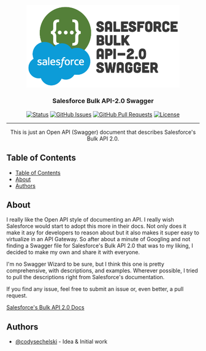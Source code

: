 <p align="center">
  <a href="" rel="noopener">
 <img width="400" src="./project-resources/project-logo.png" alt="Project logo"></a>
</p>

<h3 align="center">Salesforce Bulk API-2.0 Swagger</h3>

<div align="center">

[![Status](https://img.shields.io/badge/status-active-success.svg)]()
[![GitHub Issues](https://img.shields.io/github/issues/kylelobo/The-Documentation-Compendium.svg)](https://github.com/kylelobo/The-Documentation-Compendium/issues)
[![GitHub Pull Requests](https://img.shields.io/github/issues-pr/kylelobo/The-Documentation-Compendium.svg)](https://github.com/kylelobo/The-Documentation-Compendium/pulls)
[![License](https://img.shields.io/badge/license-MIT-blue.svg)](/LICENSE)

</div>

---

<p align="center"> This is just an Open API (Swagger) document that describes Salesforce's Bulk API 2.0.
    <br> 
</p>

## Table of Contents

- [Table of Contents](#table-of-contents)
- [About ](#about-)
- [Authors ](#authors-)

## About <a name = "about"></a>

I really like the Open API style of documenting an API. I really wish Salesforce would start to adopt this more in their docs. Not only does it make it asy for developers to reason about but it also makes it super easy to virtualize in an API Gateway. So after about a minute of Googling and not finding a Swagger file for Salesforce's Bulk API 2.0 that was to my liking, I decided to make my own and share it with everyone.

I'm no Swagger Wizard to be sure, but I think this one is pretty comprehensive, with descriptions, and examples. Wherever possible, I tried to pull the descriptions right from Salesforce's documentation.

If you find any issue, feel free to submit an issue or, even better, a pull request.

[Salesforce's Bulk API 2.0 Docs](https://developer.salesforce.com/docs/atlas.en-us.api_asynch.meta/api_asynch/bulk_api_2_0.htm)

## Authors <a name = "authors"></a>

- [@codysechelski](https://github.com/codysechelski) - Idea & Initial work
